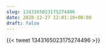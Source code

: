 ```yaml
---
slug: 1343165023175274496
date: 2020-12-27 12:01:10+00:00
draft: false
---
```


{{< tweet 1343165023175274496 >}}
